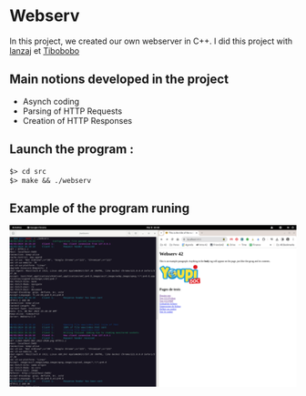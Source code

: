 # Webserv

In this project, we created our own webserver in C++. I did this project with [lanzaj](https://github.com/lanzaj) et [Tibobobo](https://github.com/Tibobobo)

## Main notions developed in the project
- Asynch coding
- Parsing of HTTP Requests
- Creation of HTTP Responses

## Launch the program :

```
$> cd src
$> make && ./webserv
```

## Example of the program runing

<img src="img/img.png">
